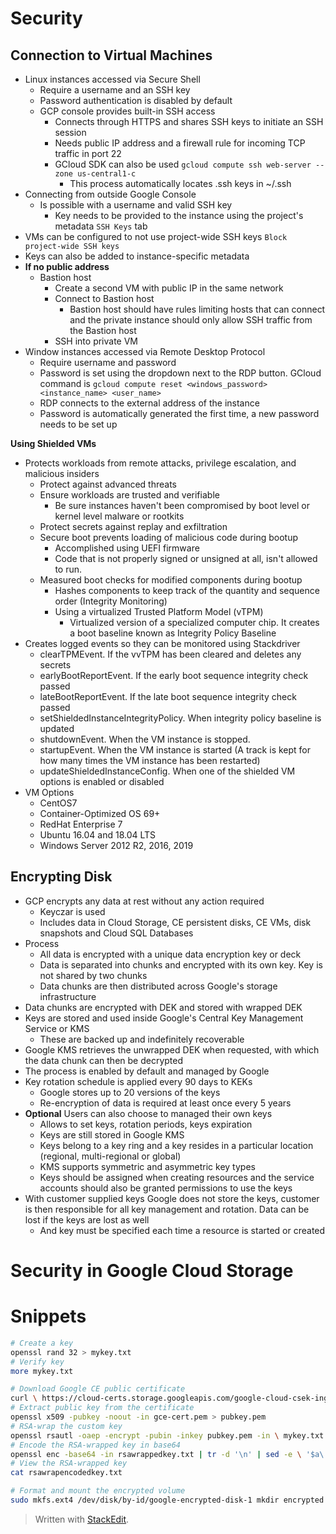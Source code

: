 # Security


## Connection to Virtual Machines

- Linux instances accessed via Secure Shell 
	- Require a username and an SSH key
	- Password authentication is disabled by default
	- GCP console provides built-in SSH access
		- Connects through HTTPS and shares SSH keys to initiate an SSH session
		- Needs public IP address and a firewall rule for incoming TCP traffic in port 22
		- GCloud SDK can also be used `gcloud compute ssh web-server --zone us-central1-c`
			- This process automatically locates .ssh keys in ~/.ssh
- Connecting from outside Google Console
	- Is possible with a username and valid SSH key
		- Key needs to be provided to the instance using the project's metadata `SSH Keys` tab
- VMs can be configured to not use project-wide SSH keys `Block project-wide SSH keys`
- Keys can also be added to instance-specific metadata
- **If no public address**
	- Bastion host
		- Create a second VM with public IP in the same network
		- Connect to Bastion host
			- Bastion host should have rules limiting hosts that can connect and the private instance should only allow SSH traffic from the Bastion host
		- SSH into private VM
- Window instances accessed via Remote Desktop Protocol
	- Require username and password
	- Password is set using the dropdown next to the RDP button. GCloud command is `gcloud compute reset <windows_password> <instance_name> <user_name>`
	- RDP connects to the external address of the instance
	- Password is automatically generated the first time, a new password needs to be set up

**Using Shielded VMs**

- Protects workloads from remote attacks, privilege escalation, and malicious insiders
	- Protect against advanced threats
	- Ensure workloads are trusted and verifiable
		- Be sure instances haven't been compromised by boot level or kernel level malware or rootkits
	- Protect secrets against replay and exfiltration
	- Secure boot prevents loading of malicious code during bootup
		- Accomplished using UEFI firmware
		- Code that is not properly signed or unsigned at all, isn't allowed to run.
	- Measured boot checks for modified components during bootup
		- Hashes components to keep track of the quantity and sequence order (Integrity Monitoring)
		- Using a virtualized Trusted Platform Model (vTPM)
			- Virtualized version of a specialized computer chip. It creates a boot baseline known as Integrity Policy Baseline
- Creates logged events so they can be monitored using Stackdriver
	- clearTPMEvent. If the vvTPM has been cleared and deletes any secrets 
	- earlyBootReportEvent. If the early boot sequence integrity check passed
	- lateBootReportEvent. If the late boot sequence integrity check passed
	- setShieldedInstanceIntegrityPolicy. When integrity policy baseline is updated
	- shutdownEvent. When the VM instance is stopped.
	- startupEvent. When the VM instance is started (A track is kept for how many times the VM instance has been restarted)
	- updateShieldedInstanceConfig. When one of the shielded VM options is enabled or disabled
- VM Options
	- CentOS7
	- Container-Optimized OS 69+
	- RedHat Enterprise 7
	- Ubuntu 16.04 and 18.04 LTS
	- Windows Server 2012 R2, 2016, 2019

## Encrypting Disk

- GCP encrypts any data at rest without any action required
	- Keyczar is used
	- Includes data in Cloud Storage, CE persistent disks, CE VMs, disk snapshots and Cloud SQL Databases
- Process
	- All data is encrypted with a unique data encryption key or deck
	- Data is separated into chunks and encrypted with its own key. Key is not shared by two chunks
	- Data chunks are then distributed across Google's storage infrastructure
- Data chunks are encrypted with DEK and stored with wrapped DEK
- Keys are stored and used inside Google's Central Key Management Service or KMS
	- These are backed up and indefinitely recoverable
- Google KMS retrieves the unwrapped DEK when requested, with which the data chunk can then be decrypted
- The process is enabled by default and managed by Google
- Key rotation schedule is applied every 90 days to KEKs
	- Google stores up to 20 versions of the keys
	- Re-encryption of data is required at least once every 5 years
- **Optional** Users can also choose to managed their own keys
	- Allows to set keys, rotation periods, keys expiration
	- Keys are still stored in Google KMS
	- Keys belong to a key ring and a key resides in a particular location (regional, multi-regional or global)
	- KMS supports symmetric and asymmetric key types
	- Keys should be assigned when creating resources and the service accounts should also be granted permissions to use the keys
- With customer supplied keys Google does not store the keys, customer is then responsible for all key management and rotation. Data can be lost if the keys are lost as well
	- And key must be specified each time a resource is started or created

# Security in Google Cloud Storage




# Snippets

```bash
# Create a key
openssl rand 32 > mykey.txt
# Verify key
more mykey.txt

# Download Google CE public certificate
curl \ https://cloud-certs.storage.googleapis.com/google-cloud-csek-ingress.pem \ > gce-cert.pem
# Extract public key from the certificate
openssl x509 -pubkey -noout -in gce-cert.pem > pubkey.pem
# RSA-wrap the custom key 
openssl rsautl -oaep -encrypt -pubin -inkey pubkey.pem -in \ mykey.txt -out rsawrappedkey.txt
# Encode the RSA-wrapped key in base64
openssl enc -base64 -in rsawrappedkey.txt | tr -d '\n' | sed -e \ '$a\' > rsawrapencodedkey.txt
# View the RSA-wrapped key
cat rsawrapencodedkey.txt

# Format and mount the encrypted volume
sudo mkfs.ext4 /dev/disk/by-id/google-encrypted-disk-1 mkdir encrypted sudo mount /dev/disk/by-id/google-encrypted-disk-1 encrypted/
```

> Written with [StackEdit](https://stackedit.io/).
<!--stackedit_data:
eyJoaXN0b3J5IjpbNDM2MTQ3ODgsNDQyOTk1MzczLC00OTM1MT
kyMjAsLTk2NjQ2MzIxMSw1MTIzMTc3MSwxNTU5ODk0MzM1LDY1
MTU1NjY3N119
-->